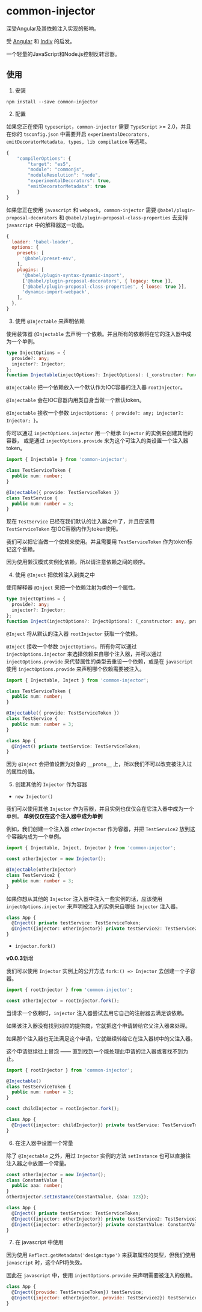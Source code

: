 # common-injector

深受Angular及其依赖注入实现的影响。 

受 [Angular](https://github.com/angular/angular) 和 [Indiv](https://github.com/DimaLiLongJi/InDiv) 的启发。

一个轻量的JavaScript和Node.js控制反转容器。


## 使用

1. 安装

  `npm install --save common-injector`


2. 配置

  如果您正在使用 `typescript`，`common-injector` 需要 `TypeScript` >= 2.0，并且在你的 `tsconfig.json` 中需要开启 `experimentalDecorators, emitDecoratorMetadata, types, lib compilation` 等选项。

  ```javascript
  {
      "compilerOptions": {
          "target": "es5",
          "module": "commonjs",
          "moduleResolution": "node",
          "experimentalDecorators": true,
          "emitDecoratorMetadata": true
      }
  }
  ```

  如果您正在使用 `javascript` 和 `webpack`，`common-injector` 需要  `@babel/plugin-proposal-decorators` 和 `@babel/plugin-proposal-class-properties` 去支持 `javascript` 中的解释器这一功能。

  ```javascript
  {
    loader: 'babel-loader',
    options: {
      presets: [
        '@babel/preset-env',
      ],
      plugins: [
        '@babel/plugin-syntax-dynamic-import',
        ['@babel/plugin-proposal-decorators', { legacy: true }],
        ['@babel/plugin-proposal-class-properties', { loose: true }],
        'dynamic-import-webpack',
      ],
    },
  }
  ```


3. 使用 `@Injectable` 来声明依赖

  使用装饰器 `@Injectable` 去声明一个依赖。并且所有的依赖将在它的注入器中成为一个单例。

  ```typescript
  type InjectOptions = {
    provide?: any;
    injector?: Injector;
  };
  function Injectable(injectOptions?: InjectOptions): (_constructor: Function) => any;
  ```

  `@Injectable` 把一个依赖放入一个默认作为IOC容器的注入器 `rootInjector`。

  `@Injectable` 会在IOC容器内用类自身当做一个默认token。
  
  `@Injectable` 接收一个参数 `injectOptions: { provide?: any; injector?: Injector; }`。

  你可以通过 `injectOptions.injector` 用一个继承 `Injector` 的实例来创建其他的容器， 或是通过 `injectOptions.provide` 来为这个可注入的类设置一个注入器token。

  ```typescript
  import { Injectable } from 'common-injector';

  class TestServiceToken {
    public num: number;
  }

  @Injectable({ provide: TestServiceToken })
  class TestService {
    public num: number = 3;
  }
  ```

  现在 `TestService` 已经在我们默认的注入器之中了，并且应该用 `TestServiceToken` 在IOC容器内作为token使用。
  
  我们可以把它当做一个依赖来使用。并且需要用 `TestServiceToken` 作为token标记这个依赖。

  因为使用懒汉模式实例化依赖，所以请注意依赖之间的顺序。


4. 使用 `@Inject` 把依赖注入到类之中

  使用解释器 `@Inject` 来把一个依赖注射为类的一个属性。

  ```typescript
  type InjectOptions = {
    provide?: any;
    injector?: Injector;
  };
  function Inject(injectOptions?: InjectOptions): (_constructor: any, propertyName: string) => any;
  ```

  `@Inject` 将从默认的注入器 `rootInjector` 获取一个依赖。

  `@Inject` 接收一个参数 `InjectOptions`，所有你可以通过 `injectOptions.injector` 来选择依赖来自哪个注入器，并可以通过 `injectOptions.provide` 来代替属性的类型去重设一个依赖，或是在 `javascript` 使用 `injectOptions.provide` 来声明哪个依赖需要被注入。


  ```typescript
  import { Injectable, Inject } from 'common-injector';

  class TestServiceToken {
    public num: number;
  }

  @Injectable({ provide: TestServiceToken })
  class TestService {
    public num: number = 3;
  }

  class App {
    @Inject() private testService: TestServiceToken;
  }
  ```

  因为 `@Inject` 会把值设置为对象的 `__proto__` 上，所以我们不可以改变被注入过的属性的值。


5. 创建其他的 `Injector` 作为容器

  - `new Injector()`

  我们可以使用其他 `Injector` 作为容器，并且实例也仅仅会在它注入器中成为一个单例。 **单例仅仅在这个注入器中成为单例**

  例如，我们创建一个注入器 `otherInjector` 作为容器，并把 `TestService2` 放到这个容器内成为一个单例。

  ```typescript
  import { Injectable, Inject, Injector } from 'common-injector';

  const otherInjector = new Injector();

  @Injectable(otherInjector)
  class TestService2 {
    public num: number = 3;
  }
  ```

  如果你想从其他的 `Injector` 注入器中注入一些实例的话，应该使用 `injectOptions.injector` 来声明被注入的实例来自哪些 `Injector` 注入器。

  ```typescript
  class App {
    @Inject() private testService: TestServiceToken;
    @Inject({injector: otherInjector}) private testService2: TestService2;
  }
  ```

  - `injector.fork()`

  **v0.0.3**新增

  我们可以使用 `Injector` 实例上的公开方法 `fork:() => Injector` 去创建一个子容器。

  ```typescript
  import { rootInjector } from 'common-injector';

  const otherInjector = rootInjector.fork();
  ```

  当请求一个依赖时，`injector` 注入器尝试去用它自己的注射器去满足该依赖。

  如果该注入器没有找到对应的提供商，它就把这个申请转给它父注入器来处理。

  如果那个注入器也无法满足这个申请，它就继续转给它在注入器树中的父注入器。
  
  这个申请继续往上冒泡 —— 直到找到一个能处理此申请的注入器或者找不到为止。

  ```typescript
  import { rootInjector } from 'common-injector';

  @Injectable()
  class TestServiceToken {
    public num: number = 3;
  }

  const childInjector = rootInjector.fork();

  class App {
    @Inject({injector: childInjector}) private testService: TestServiceToken;
  }
  ```


6. 在注入器中设置一个常量

  除了 `@Injectable` 之外，用过 `Injector` 实例的方法 `setInstance` 也可以直接往注入器之中放置一个常量。

  ```typescript
  const otherInjector = new Injector();
  class ConstantValue {
    public aaa: number;
  }
  otherInjector.setInstance(ConstantValue, {aaa: 123});
  ```

  ```typescript
  class App {
    @Inject() private testService: TestServiceToken;
    @Inject({injector: otherInjector}) private testService2: TestService2;
    @Inject({injector: otherInjector}) private constantValue: ConstantValue;
  }
  ```


7. 在 javascript 中使用

  因为使用 `Reflect.getMetadata('design:type')` 来获取属性的类型，但我们使用 `javascript` 时，这个API将失效。

  因此在 `javascript` 中，使用 `injectOptions.provide` 来声明需要被注入的依赖。

  ```javascript
  class App {
    @Inject({provide: TestServiceToken}) testService;
    @Inject({injector: otherInjector, provide: TestService2}) testService2;
  }
  ```
